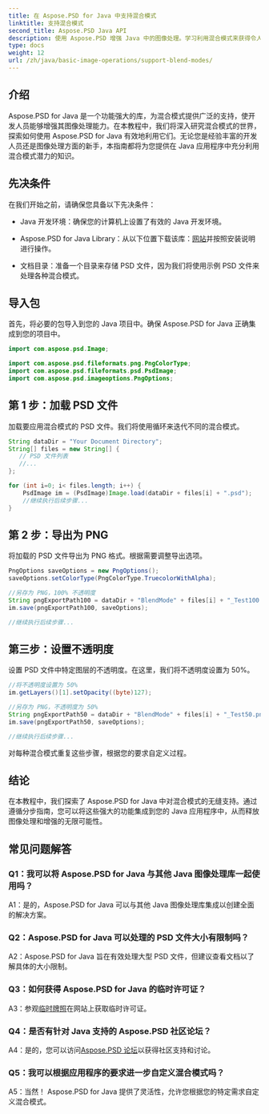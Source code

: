 ```yaml
---
title: 在 Aspose.PSD for Java 中支持混合模式
linktitle: 支持混合模式
second_title: Aspose.PSD Java API
description: 使用 Aspose.PSD 增强 Java 中的图像处理。学习利用混合模式来获得令人惊叹的效果。
type: docs
weight: 12
url: /zh/java/basic-image-operations/support-blend-modes/
---
```

## 介绍

Aspose.PSD for Java 是一个功能强大的库，为混合模式提供广泛的支持，使开发人员能够增强其图像处理能力。在本教程中，我们将深入研究混合模式的世界，探索如何使用 Aspose.PSD for Java 有效地利用它们。无论您是经验丰富的开发人员还是图像处理方面的新手，本指南都将为您提供在 Java 应用程序中充分利用混合模式潜力的知识。

## 先决条件

在我们开始之前，请确保您具备以下先决条件：

- Java 开发环境：确保您的计算机上设置了有效的 Java 开发环境。

-  Aspose.PSD for Java Library：从以下位置下载该库：[网站](https://releases.aspose.com/psd/java/)并按照安装说明进行操作。

- 文档目录：准备一个目录来存储 PSD 文件，因为我们将使用示例 PSD 文件来处理各种混合模式。

## 导入包

首先，将必要的包导入到您的 Java 项目中。确保 Aspose.PSD for Java 正确集成到您的项目中。

```java
import com.aspose.psd.Image;

import com.aspose.psd.fileformats.png.PngColorType;
import com.aspose.psd.fileformats.psd.PsdImage;
import com.aspose.psd.imageoptions.PngOptions;
```

## 第 1 步：加载 PSD 文件

加载要应用混合模式的 PSD 文件。我们将使用循环来迭代不同的混合模式。

```java
String dataDir = "Your Document Directory";
String[] files = new String[] {
   // PSD 文件列表
   //...
};

for (int i=0; i< files.length; i++) {
    PsdImage im = (PsdImage)Image.load(dataDir + files[i] + ".psd");
    //继续执行后续步骤...
}
```

## 第 2 步：导出为 PNG

将加载的 PSD 文件导出为 PNG 格式。根据需要调整导出选项。

```java
PngOptions saveOptions = new PngOptions();
saveOptions.setColorType(PngColorType.TruecolorWithAlpha);

//另存为 PNG，100% 不透明度
String pngExportPath100 = dataDir + "BlendMode" + files[i] + "_Test100.png";
im.save(pngExportPath100, saveOptions);

//继续执行后续步骤...
```

## 第三步：设置不透明度

设置 PSD 文件中特定图层的不透明度。在这里，我们将不透明度设置为 50%。

```java
//将不透明度设置为 50%
im.getLayers()[1].setOpacity((byte)127);

//另存为 PNG，不透明度为 50%
String pngExportPath50 = dataDir + "BlendMode" + files[i] + "_Test50.png";
im.save(pngExportPath50, saveOptions);

//继续执行后续步骤...
```

对每种混合模式重复这些步骤，根据您的要求自定义过程。

## 结论

在本教程中，我们探索了 Aspose.PSD for Java 中对混合模式的无缝支持。通过遵循分步指南，您可以将这些强大的功能集成到您的 Java 应用程序中，从而释放图像处理和增强的无限可能性。

## 常见问题解答

### Q1：我可以将 Aspose.PSD for Java 与其他 Java 图像处理库一起使用吗？

A1：是的，Aspose.PSD for Java 可以与其他 Java 图像处理库集成以创建全面的解决方案。

### Q2：Aspose.PSD for Java 可以处理的 PSD 文件大小有限制吗？

A2：Aspose.PSD for Java 旨在有效处理大型 PSD 文件，但建议查看文档以了解具体的大小限制。

### Q3：如何获得 Aspose.PSD for Java 的临时许可证？

 A3：参观[临时牌照](https://purchase.aspose.com/temporary-license/)在网站上获取临时许可证。

### Q4：是否有针对 Java 支持的 Aspose.PSD 社区论坛？

 A4：是的，您可以访问[Aspose.PSD 论坛](https://forum.aspose.com/c/psd/34)以获得社区支持和讨论。

### Q5：我可以根据应用程序的要求进一步自定义混合模式吗？

A5：当然！ Aspose.PSD for Java 提供了灵活性，允许您根据您的特定需求自定义混合模式。
